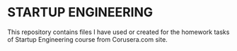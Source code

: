 STARTUP ENGINEERING
==============
This repository contains files I have used or created for the homework tasks of Startup Engineering course from Corusera.com site.
